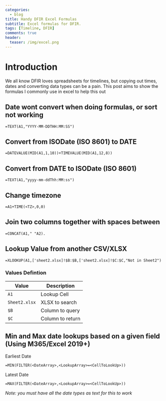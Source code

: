 ```yaml
---
categories:
  - blog
title: Handy DFIR Excel Formulas
subtitle: Excel formulas for DFIR.
tags: [Timeline, DFIR]
comments: true
header:
  teaser: /img/excel.png
---
```


# Introduction

We all know DFIR loves spreadsheets for timelines, but copying out times, dates and converting data types can be a pain. This post aims to show the formulas I commonly use in excel to help this out

## Date wont convert when doing formulas, or sort not working

`=TEXT(A1,"YYYY-MM-DDTHH:MM:SS")`

## Convert from ISODate (ISO 8601) to DATE 

`=DATEVALUE(MID(A1,1,10))+TIMEVALUE(MID(A1,12,8))`

## Convert from DATE to ISODate (ISO 8601)

`=TEXT(A1,"yyyy-mm-ddThh:MM:ss")`

## Change timezone

`=A1+TIME(<TZ>,0,0)`

## Join two columns together with spaces between
`=CONCAT(A1," "A2).`

## Lookup Value from another CSV/XLSX
`=XLOOKUP(A1,['sheet2.xlsx]!$B:$B,['sheet2.xlsx]!$C:$C,"Not in Sheet2")`

### Values Defintion

Value | Description
-------|--------
`A1`	| Lookup Cell
`Sheet2.xlsx`	| XLSX to search
`$B` | Column to query
`$C` | Column to return

## Min and Max date lookups based on a given field (Using M365/Excel 2019+)

Earliest Date

`=MIN(FILTER(<DateArray>,<LookupArray>=<CellToLookUp>))`

Latest Date

`=MAX(FILTER(<DateArray>,<LookupArray>=<CellToLookUp>))`

*Note: you must have all the date types as text for this to work*

 
